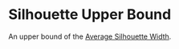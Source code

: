 # Silhouette Upper Bound
An upper bound of the [Average Silhouette Width](https://en.wikipedia.org/wiki/Silhouette_(clustering)).
